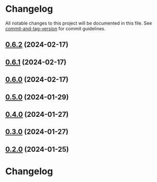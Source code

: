 # Changelog

All notable changes to this project will be documented in this file. See [commit-and-tag-version](https://github.com/absolute-version/commit-and-tag-version) for commit guidelines.

## [0.6.2](https://github.com/privet-kitty/obsidian-blogger/compare/v0.6.1...v0.6.2) (2024-02-17)

## [0.6.1](https://github.com/privet-kitty/obsidian-blogger/compare/0.6.0...0.6.1) (2024-02-17)

## [0.6.0](https://github.com/privet-kitty/obsidian-blogger/compare/0.5.0...0.6.0) (2024-02-17)

## [0.5.0](https://github.com/privet-kitty/obsidian-blogger/compare/0.4.0...0.5.0) (2024-01-29)

## [0.4.0](https://github.com/privet-kitty/obsidian-blogger/compare/0.3.0...0.4.0) (2024-01-27)

## [0.3.0](https://github.com/privet-kitty/obsidian-blogger/compare/0.2.0...0.3.0) (2024-01-27)

## [0.2.0](https://github.com/privet-kitty/obsidian-blogger/compare/0.1.0...0.2.0) (2024-01-25)

# Changelog
